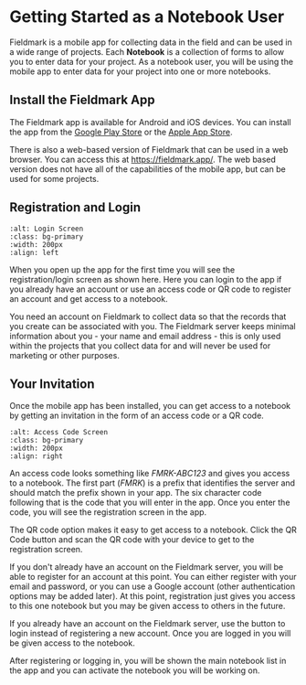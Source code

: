 # Getting Started as a Notebook User

Fieldmark is a mobile app for collecting data in the field and can be used in
a wide range of projects.  Each **Notebook** is a collection of forms to
allow you to enter data for your project.  As a notebook user, you will be
using the mobile app to enter data for your project into one or more
notebooks.

## Install the Fieldmark App

The Fieldmark app is available for Android and iOS devices.  You can install the
app from the [Google Play Store](https://play.google.com/store/apps/details?id=au.edu.faims.fieldmark) or the [Apple App Store](https://apps.apple.com/au/app/fieldmark/id1592632372).

There is also a web-based version of Fieldmark that can be used in a web browser. You
can access this at <https://fieldmark.app/>.  The web based version does not have
all of the capabilities of the mobile app, but can be used for some projects.

## Registration and Login

```{image} images/android-app-login.png
:alt: Login Screen
:class: bg-primary
:width: 200px
:align: left
```

When you open up the app for the first time
you will see the registration/login screen as shown here.  Here you can login to
the app if you already have an account or use an access code or QR code to register
an account and get access to a notebook.

You need an account on Fieldmark to collect data so that the records that you
create can be associated with you.  The Fieldmark server keeps minimal information
about you - your name and email address - this is only used within the projects
that you collect data for and will never be used for marketing or other purposes.

## Your Invitation

Once the mobile app has been installed, you can get access to a notebook by getting
an invitation in the form of an access code or a QR code.

```{image} images/android-access-code.png
:alt: Access Code Screen
:class: bg-primary
:width: 200px
:align: right
```

An access code looks something like _FMRK-ABC123_ and gives you access to a notebook.
The first part (_FMRK_) is a prefix that identifies the server and should match
the prefix shown in your app.  The six character code following that is the code
that you will enter in the app.  Once you enter the code, you will
see the registration screen in the app.

The QR code option makes it easy to get access to a notebook.  Click the
QR Code button and scan the QR code with your device to get to the registration
screen.

If you don't already have an account on the Fieldmark server, you will be able to
register for an account at this point.  You can either register with your email
and password, or you can use a Google account (other authentication options may
be added later).  At this point, registration just gives you access to this one
notebook but you may be given access to others in the future.

If you already have an account on the Fieldmark server, use the button to login
instead of registering a new account.  Once you are logged in you will be given
access to the notebook.

After registering or logging in, you will be shown the main notebook list in
the app and you can activate the notebook you will be working on.
